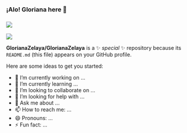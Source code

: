### ¡Alo! Gloriana here 👋

  ### <img src="[https://i.pinimg.com/originals/00/4b/17/004b173f6e3d6843df10114e087f30a8](https://static.wikia.nocookie.net/cult-of-the-lamb/images/a/ad/Lamb_Eat_Good.gif/revision/latest?cb=20221123203734)" />

![](https://github.com/GlorianaZelaya/[Your_GIF_Name.gif](https://static.wikia.nocookie.net/cult-of-the-lamb/images/a/ad/Lamb_Eat_Good.gif/revision/latest?cb=20221123203734))


**GlorianaZelaya/GlorianaZelaya** is a ✨ _special_ ✨ repository because its `README.md` (this file) appears on your GitHub profile.

Here are some ideas to get you started:

- 🔭 I’m currently working on ...
- 🌱 I’m currently learning ...
- 👯 I’m looking to collaborate on ...
- 🤔 I’m looking for help with ...
- 💬 Ask me about ...
- 📫 How to reach me: ...
- 😄 Pronouns: ...
- ⚡ Fun fact: ...

